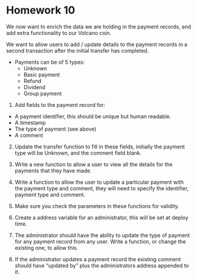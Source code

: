 # Homework 10
We now want to enrich the data we are holding in the payment records, and add extra functionality to our Volcano coin.

We want to allow users to add / update details to the payment records in a second transaction after the initial transfer has completed.

* Payments can be of 5 types:
  * Unknown
  * Basic payment
  * Refund
  * Dividend
  * Group payment

1. Add fields to the payment record for:
* A payment identifier, this should be unique but human readable.
* A timestamp
* The type of payment (see above)
* A comment

2. Update the transfer function to fill in these fields, initially the payment type will be Unknown, and the comment field blank.

3. Write a new function to allow a user to view all the details for the payments that they have made.

4. Write a function to allow the user to update a particular payment with the payment type and comment, they will need to specify the identifier, payment type and comment.

5. Make sure you check the parameters in these functions for validity.

6. Create a address variable for an administrator, this will be set at deploy time.

7. The administrator should have the ability to update the type of payment for any payment record from any user. Write a function, or change the existing one, to allow this.

8. If the administrator updates a payment record the existing comment should have “updated by” plus the administrators address appended to it.
